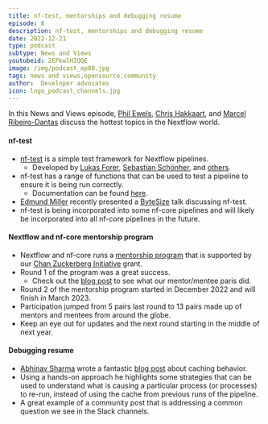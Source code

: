 ```yaml
---
title: nf-test, mentorships and debugging resume
episode: 8
description: nf-test, mentorships and debugging resume
date: 2022-12-21
type: podcast
subtype: News and Views
youtubeid: 2EPkwlHIQQE
image: /img/podcast_ep08.jpg
tags: news and views,opensource,community
author:  Developer advocates
icon: logo_podcast_channels.jpg
---
```


In this News and Views episode, [Phil Ewels](https://twitter.com/tallphil), [Chris Hakkaart](https://twitter.com/chris_hakk), and [Marcel Ribeiro-Dantas](https://twitter.com/mribeirodantas) discuss the hottest topics in the Nextflow world.

<!-- end-archive-description -->

#### nf-test

- [nf-test](https://github.com/askimed/nf-test) is a simple test framework for Nextflow pipelines.
    - Developed by [Lukas Forer](https://twitter.com/lukfor), [Sebastian Schönher](https://twitter.com/seppinho), and [others](https://github.com/askimed/nf-test/graphs/contributors).
- nf-test has a range of functions that can be used to test a pipeline to ensure it is being run correctly.
    - Documentation can be found [here](https://code.askimed.com/nf-test/).
- [Edmund Miller](https://github.com/Emiller88) recently presented a [ByteSize](https://nf-co.re/events/2022/bytesize_nftest) talk discussing nf-test.
- nf-test is being incorporated into some nf-core pipelines and will likely be incorporated into all nf-core pipelines in the future.

#### Nextflow and nf-core mentorship program

- Nextflow and nf-core runs a [mentorship program](https://nf-co.re/mentorships) that is supported by our [Chan Zuckerberg Initiative](https://chanzuckerberg.com/) grant.
- Round 1 of the program was a great success.
    - Check out the [blog post](https://www.nextflow.io/blog/2022/czi-mentorship-round-1.html) to see what our mentor/mentee paris did.
- Round 2 of the mentorship program started in December 2022 and will finish in March 2023.
- Participation jumped from 5 pairs last round to 13 pairs made up of mentors and mentees from around the globe.
- Keep an eye out for updates and the next round starting in the middle of next year.

#### Debugging resume

- [Abhinav Sharma](https://twitter.com/abhi18av) wrote a fantastic [blog post](https://www.nextflow.io/blog/2022/caching-behavior-analysis.html) about caching behavior.
- Using a hands-on approach he highlights some strategies that can be used to understand what is causing a particular process (or processes) to re-run, instead of using the cache from previous runs of the pipeline.
- A great example of a community post that is addressing a common question we see in the Slack channels.

